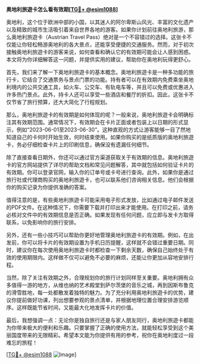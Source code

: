 **奥地利旅遊卡怎么看有效期[[TG💪+ @esim1088](https://t.me/s/esim1088)]**

奥地利，这个位于欧洲中部的小国，以其迷人的阿尔卑斯山风光、丰富的文化遗产以及精致的城市生活吸引着来自世界各地的游客。如果你计划前往奥地利旅游，那么奥地利旅遊卡（Austrian Travel Pass）绝对是一个不容错过的选择。这张卡不仅能让你轻松畅游奥地利的各大景点，还能享受便捷的交通服务。然而，对于初次接触奥地利旅遊卡的游客来说，如何查看和确认它的有效期可能会让人感到困惑。本文将为你详细解答这一问题，并提供实用的建议，帮助你在奥地利玩得更舒心。

首先，我们来了解一下奥地利旅遊卡的基本概念。奥地利旅遊卡是一种多功能的旅行卡，它结合了交通票务与景点门票的功能。持有者可以在有效期内免费乘坐奥地利境内的公共交通工具，如火车、公交车、有轨电车等，并且可以免费或优惠进入许多热门景点。此外，持卡人还可以享受一些酒店和餐厅的折扣。因此，这张卡不仅节省了旅行预算，还大大简化了行程规划。

那么，奥地利旅遊卡的有效期是如何体现的呢？一般来说，奥地利旅遊卡会明确标注其有效期范围。通常情况下，有效期会在卡片正面或者包装上以日期的形式显示，例如“2023-06-01至2023-06-30”。这种直观的方式让游客能够一目了然地知道自己的卡何时开始生效，何时结束使用。如果你购买的是纸质版的奥地利旅遊卡，务必仔细检查卡片上的印刷信息，确保没有遗漏任何细节。

除了直接查看日期外，你还可以通过官方渠道获取关于有效期的信息。奥地利旅遊卡的官方网站提供了详尽的帮助文档和常见问题解答，其中就包括如何验证卡片的有效期。你可以登录官网，输入你的订单号或卡号进行查询。此外，如果你是通过旅行社或代理商购买的奥地利旅遊卡，也可以联系他们咨询相关信息。他们会根据你的购买记录为你提供准确的答案。

值得注意的是，有些奥地利旅遊卡可能采用电子形式发放，比如通过电子邮件发送的PDF文件。在这种情况下，你需要下载并打印出来才能使用。在打印之前，请务必核对文件中的有效期信息是否正确。如果发现有任何问题，应立即与发卡方取得联系，以免影响你的旅行安排。

另外，还有一些小技巧可以帮助你更好地管理奥地利旅遊卡的有效期。例如，在出发前，你可以将卡片的有效期设置为手机日历提醒，这样就不会错过重要日期。同时，建议你在每次使用奥地利旅遊卡时都检查一下剩余天数，确保自己始终处于有效的使用期限内。这样做不仅可以避免不必要的麻烦，还能让你更加从容地安排行程。

当然，除了关注有效期之外，合理规划你的旅行计划同样至关重要。奥地利拥有众多值得一游的地方，从维也纳的艺术殿堂到萨尔茨堡的音乐之城，再到因斯布鲁克的滑雪胜地，每一处都散发着独特的魅力。为了充分利用奥地利旅遊卡的优势，建议你提前做好功课，列出想要参观的景点清单，并根据地理位置合理安排游览顺序。这样既能节省时间，又能最大化地发挥卡片的价值。

最后，我想强调一点：无论你是独自旅行还是与家人朋友同行，奥地利旅遊卡都能为你带来极大的便利和乐趣。只要掌握了正确的使用方法，就能轻松享受到这个美丽国度带来的无限精彩。希望本文能为你提供有用的参考，祝你在奥地利度过一段难忘的旅程！

[[TG💪+ @esim1088](https://t.me/s/esim1088) ![Image](https://i.postimg.cc/4NQfJmqS/Snipaste-2025-05-13-00-14-12.png)]